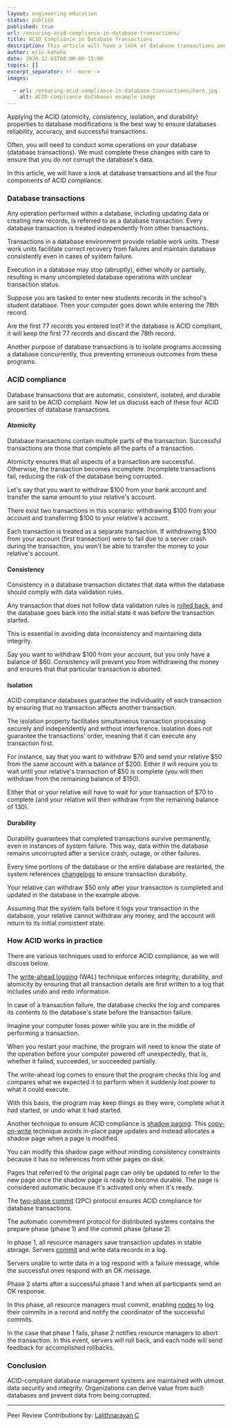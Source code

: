 ```yaml
---
layout: engineering-education
status: publish
published: true
url: /ensuring-acid-compliance-in-database-transactions/
title: ACID Compliance in Database Transactions
description: This article will have a look at database transactions and all the four components of ACID compliance.
author: eric-kahuha
date: 2020-12-03T00:00:00-15:00
topics: []
excerpt_separator: <!--more-->
images:

  - url: /ensuring-acid-compliance-in-database-transactions/hero.jpg
    alt: ACID compliance databases example image
---
```

Applying the ACID (atomicity, consistency, isolation, and durability) properties to database modifications is the best way to ensure databases reliability, accuracy, and successful transactions.
<!--more-->
Often, you will need to conduct some operations on your database (database transactions). We must complete these changes with care to ensure that you do not corrupt the database's data.

In this article, we will have a look at database transactions and all the four components of ACID compliance.

### Database transactions
Any operation performed within a database, including updating data or creating new records, is referred to as a database transaction. Every database transaction is treated independently from other transactions.

Transactions in a database environment provide reliable work units. These work units facilitate correct recovery from failures and maintain database consistently even in cases of system failure.

Execution in a database may stop (abruptly), either wholly or partially, resulting in many uncompleted database operations with unclear transaction status.

Suppose you are tasked to enter new students records in the school's student database. Then your computer goes down while entering the 78th record.

Are the first 77 records you entered lost? If the database is ACID compliant, it will keep the first 77 records and discard the 78th record.

Another purpose of database transactions is to isolate programs accessing a database concurrently, thus preventing erroneous outcomes from these programs.

### ACID compliance
Database transactions that are automatic, consistent, isolated, and durable are said to be ACID compliant. Now let us discuss each of these four ACID properties of database transactions.

#### Atomicity
Database transactions contain multiple parts of the transaction. Successful transactions are those that complete all the parts of a transaction.

Atomicity ensures that all aspects of a transaction are successful. Otherwise, the transaction becomes incomplete. Incomplete transactions fail, reducing the risk of the database being corrupted.

Let's say that you want to withdraw $100 from your bank account and transfer the same amount to your relative's account.

There exist two transactions in this scenario: withdrawing $100 from your account and transferring $100 to your relative's account.

Each transaction is treated as a separate transaction. If withdrawing $100 from your account (first transaction) were to fail due to a server crash during the transaction, you won't be able to transfer the money to your relative's account.

#### Consistency
Consistency in a database transaction dictates that data within the database should comply with data validation rules.

Any transaction that does not follow data validation rules is [rolled back](https://en.wikipedia.org/wiki/Rollback_(data_management)), and the database goes back into the initial state it was before the transaction started.

This is essential in avoiding data inconsistency and maintaining data integrity.

Say you want to withdraw $100 from your account, but you only have a balance of $60. Consistency will prevent you from withdrawing the money and ensures that that particular transaction is aborted.

#### Isolation
ACID compliance databases guarantee the individuality of each transaction by ensuring that no transaction affects another transaction.

The isolation property facilitates simultaneous transaction processing securely and independently and without interference. Isolation does not guarantee the transactions' order, meaning that it can execute any transaction first.

For instance, say that you want to withdraw $70 and send your relative $50 from the same account with a balance of $200. Either it will require you to wait until your relative's transaction of $50 is complete (you will then withdraw from the remaining balance of $150).

Either that or your relative will have to wait for your transaction of $70 to complete (and your relative will then withdraw from the remaining balance of 130).

#### Durability
Durability guarantees that completed transactions survive permanently, even in instances of system failure. This way, data within the database remains uncorrupted after a service crash, outage, or other failures.

Every time portions of the database or the entire database are restarted, the system references [changelogs](https://en.wikipedia.org/wiki/Changelog#) to ensure transaction durability.

Your relative can withdraw $50 only after your transaction is completed and updated in the database in the example above.

Assuming that the system fails before it logs your transaction in the database, your relative cannot withdraw any money, and the account will return to its initial consistent state.

### How ACID works in practice
There are various techniques used to enforce ACID compliance, as we will discuss below.

The [write-ahead logging](https://www.postgresql.org/docs/9.1/wal-intro.html) (WAL) technique enforces integrity, durability, and atomicity by ensuring that all transaction details are first written to a log that includes undo and redo information.

In case of a transaction failure, the database checks the log and compares its contents to the database's state before the transaction failure.

Imagine your computer loses power while you are in the middle of performing a transaction.

When you restart your machine, the program will need to know the state of the operation before your computer powered off unexpectedly, that is, whether it failed, succeeded, or succeeded partially.

The write-ahead log comes to ensure that the program checks this log and compares what we expected it to perform when it suddenly lost power to what it could execute.

With this basis, the program may keep things as they were, complete what it had started, or undo what it had started.

Another technique to ensure ACID compliance is [shadow paging](https://www.geeksforgeeks.org/shadow-paging-dbms/). This [copy-on-write](https://www.computerhope.com/jargon/c/copy-on-write.htm#) technique avoids in-place page updates and instead allocates a shadow page when a page is modified.

You can modify this shadow page without minding consistency constraints because it has no references from other pages on disk.

Pages that referred to the original page can only be updated to refer to the new page once the shadow page is ready to become durable. The page is considered automatic because it's activated only when it's ready.

The [two-phase commit](https://link.springer.com/referenceworkentry/10.1007%2F978-0-387-39940-9_2#) (2PC) protocol ensures ACID compliance for database transactions.

The automatic commitment protocol for distributed systems contains the prepare phase (phase 1) and the commit phase (phase 2).

In phase 1, all resource managers save transaction updates in stable storage. Servers [commit](https://www.techopedia.com/definition/16/commit) and write data records in a log.

Servers unable to write data in a log respond with a failure message, while the successful ones respond with an OK message.

Phase 2 starts after a successful phase 1 and when all participants send an OK response.

In this phase, all resource managers must commit, enabling [nodes](https://docs.oracle.com/cd/B10191_01/calendar.903/b10093/nodes.htm#) to log their commits in a record and notify the coordinator of the successful commits.

In the case that phase 1 fails, phase 2 notifies resource managers to abort the transaction. In this event, servers will roll back, and each node will send feedback for accomplished rollbacks.

### Conclusion
ACID-compliant database management systems are maintained with utmost data security and integrity. Organizations can derive value from such databases and prevent data from being corrupted.

---
Peer Review Contributions by: [Lalithnarayan C](/authors/lalithnarayan-c/)
